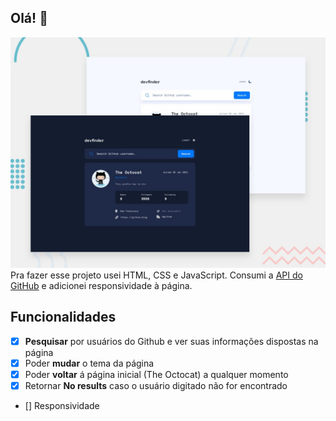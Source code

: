 ## Olá! 👋
![Design preview for the GitHub user search app coding challenge](./preview.jpg)
Pra fazer esse projeto usei HTML, CSS e JavaScript. Consumi a [API do GitHub](https://docs.github.com/en/rest/reference/users#get-a-user) e adicionei responsividade à página.


## Funcionalidades
- [x] **Pesquisar** por usuários do Github e ver suas informações dispostas na página
- [x] Poder **mudar** o tema da página
- [x] Poder **voltar** á página inicial (The Octocat) a qualquer momento
- [x] Retornar **No results** caso o usuário digitado não for encontrado
- [] Responsividade


